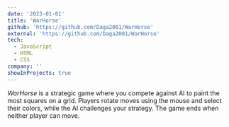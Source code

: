 ```yaml
---
date: '2023-01-01'
title: 'WarHorse'
github: 'https://github.com/Daga2001/WarHorse'
external: 'https://github.com/Daga2001/WarHorse'
tech:
  - JavaScript
  - HTML
  - CSS
company: ''
showInProjects: true
---
```


_WarHorse_ is a strategic game where you compete against AI to paint the most squares on a grid. Players rotate moves using the mouse and select their colors, while the AI challenges your strategy. The game ends when neither player can move.

